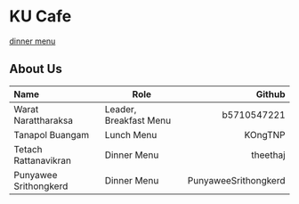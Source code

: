 # KU Cafe
 [dinner menu](menu.md)

## About Us

| Name  | Role | Github  |
|:------|------|--------:|
|Warat Narattharaksa|Leader, Breakfast Menu| b5710547221 |
|Tanapol Buangam|Lunch Menu| KOngTNP |
|Tetach Rattanavikran|Dinner Menu|theethaj|
|Punyawee Srithongkerd|Dinner Menu|PunyaweeSrithongkerd|